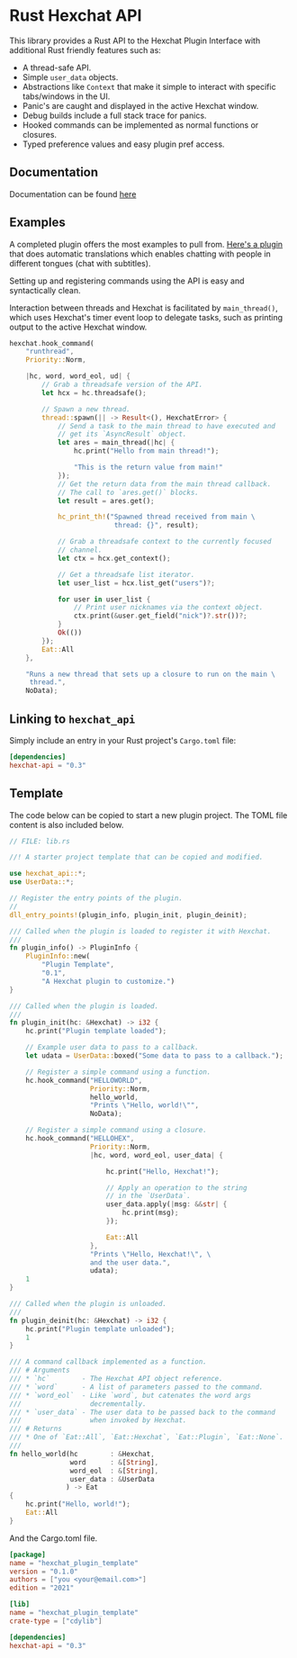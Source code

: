 
# Rust Hexchat API

This library provides a Rust API to the Hexchat Plugin Interface with additional
Rust friendly features such as:
* A thread-safe API.
* Simple `user_data` objects.
* Abstractions like `Context` that make it simple to interact with specific
  tabs/windows in the UI.
* Panic's are caught and displayed in the active Hexchat window.
* Debug builds include a full stack trace for panics.
* Hooked commands can be implemented as normal functions or closures.
* Typed preference values and easy plugin pref access.

## Documentation
Documentation can be found
[here](https://ttappr.github.io/hexchat-api/doc/hexchat_api/index.html)

## Examples

A completed plugin offers the most examples to pull from.
[Here's a plugin](https://github.com/ttappr/hexchat_translator) that does
automatic translations which enables chatting with people in different tongues
(chat with subtitles).

Setting up and registering commands using the API is easy and syntactically
clean.

Interaction between threads and Hexchat is facilitated by `main_thread()`, which
uses Hexchat's timer event loop to delegate tasks, such as printing output
to the active Hexchat window.

``` rust no_run
hexchat.hook_command(
    "runthread",
    Priority::Norm,

    |hc, word, word_eol, ud| {
        // Grab a threadsafe version of the API.
        let hcx = hc.threadsafe();

        // Spawn a new thread.
        thread::spawn(|| -> Result<(), HexchatError> {
            // Send a task to the main thread to have executed and
            // get its `AsyncResult` object.
            let ares = main_thread(|hc| {
                hc.print("Hello from main thread!");

                "This is the return value from main!"
            });
            // Get the return data from the main thread callback.
            // The call to `ares.get()` blocks.
            let result = ares.get();

            hc_print_th!("Spawned thread received from main \
                          thread: {}", result);

            // Grab a threadsafe context to the currently focused
            // channel.
            let ctx = hcx.get_context();

            // Get a threadsafe list iterator.
            let user_list = hcx.list_get("users")?;

            for user in user_list {
                // Print user nicknames via the context object.
                ctx.print(&user.get_field("nick")?.str())?;
            }
            Ok(())
        });
        Eat::All
    },

    "Runs a new thread that sets up a closure to run on the main \
     thread.",
    NoData);
```

## Linking to `hexchat_api`

Simply include an entry in your Rust project's `Cargo.toml` file:

```toml
[dependencies]
hexchat-api = "0.3"
```

## Template

The code below can be copied to start a new plugin project. The TOML file
content is also included below.


``` rust no_run
// FILE: lib.rs

//! A starter project template that can be copied and modified.

use hexchat_api::*;
use UserData::*;

// Register the entry points of the plugin.
//
dll_entry_points!(plugin_info, plugin_init, plugin_deinit);

/// Called when the plugin is loaded to register it with Hexchat.
///
fn plugin_info() -> PluginInfo {
    PluginInfo::new(
        "Plugin Template",
        "0.1",
        "A Hexchat plugin to customize.")
}

/// Called when the plugin is loaded.
///
fn plugin_init(hc: &Hexchat) -> i32 {
    hc.print("Plugin template loaded");

    // Example user data to pass to a callback.
    let udata = UserData::boxed("Some data to pass to a callback.");

    // Register a simple command using a function.
    hc.hook_command("HELLOWORLD",
                    Priority::Norm,
                    hello_world,
                    "Prints \"Hello, world!\"",
                    NoData);

    // Register a simple command using a closure.
    hc.hook_command("HELLOHEX",
                    Priority::Norm,
                    |hc, word, word_eol, user_data| {

                        hc.print("Hello, Hexchat!");

                        // Apply an operation to the string
                        // in the `UserData`.
                        user_data.apply(|msg: &&str| {
                            hc.print(msg);
                        });

                        Eat::All
                    },
                    "Prints \"Hello, Hexchat!\", \
                    and the user data.",
                    udata);
    1
}

/// Called when the plugin is unloaded.
///
fn plugin_deinit(hc: &Hexchat) -> i32 {
    hc.print("Plugin template unloaded");
    1
}

/// A command callback implemented as a function.
/// # Arguments
/// * `hc`        - The Hexchat API object reference.
/// * `word`      - A list of parameters passed to the command.
/// * `word_eol`  - Like `word`, but catenates the word args
///                 decrementally.
/// * `user_data` - The user data to be passed back to the command
///                 when invoked by Hexchat.
/// # Returns
/// * One of `Eat::All`, `Eat::Hexchat`, `Eat::Plugin`, `Eat::None`.
///
fn hello_world(hc        : &Hexchat,
               word      : &[String],
               word_eol  : &[String],
               user_data : &UserData
              ) -> Eat
{
    hc.print("Hello, world!");
    Eat::All
}
```

And the Cargo.toml file.

```toml
[package]
name = "hexchat_plugin_template"
version = "0.1.0"
authors = ["you <your@email.com>"]
edition = "2021"

[lib]
name = "hexchat_plugin_template"
crate-type = ["cdylib"]

[dependencies]
hexchat-api = "0.3"
```
